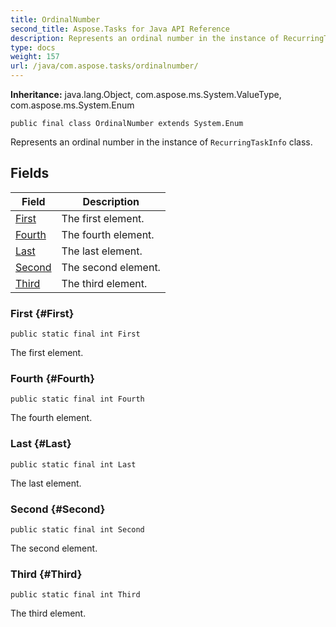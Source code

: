 ```yaml
---
title: OrdinalNumber
second_title: Aspose.Tasks for Java API Reference
description: Represents an ordinal number in the instance of RecurringTaskInfo class.
type: docs
weight: 157
url: /java/com.aspose.tasks/ordinalnumber/
---
```


**Inheritance:**
java.lang.Object, com.aspose.ms.System.ValueType, com.aspose.ms.System.Enum
```
public final class OrdinalNumber extends System.Enum
```

Represents an ordinal number in the instance of `RecurringTaskInfo` class.
## Fields

| Field | Description |
| --- | --- |
| [First](#First) | The first element. |
| [Fourth](#Fourth) | The fourth element. |
| [Last](#Last) | The last element. |
| [Second](#Second) | The second element. |
| [Third](#Third) | The third element. |
### First {#First}
```
public static final int First
```


The first element.

### Fourth {#Fourth}
```
public static final int Fourth
```


The fourth element.

### Last {#Last}
```
public static final int Last
```


The last element.

### Second {#Second}
```
public static final int Second
```


The second element.

### Third {#Third}
```
public static final int Third
```


The third element.

